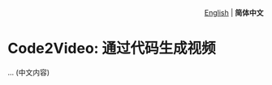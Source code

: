 <p align="right">
  <a href="./README.md">English</a> | <b>简体中文</b>
</p>

# Code2Video: 通过代码生成视频
... (中文内容)
